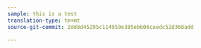 ```yaml
---
sample: this is a test
translation-type: tm+mt
source-git-commit: 2dd8d45295c114959e385ebb06caedc52d368add

---
```


